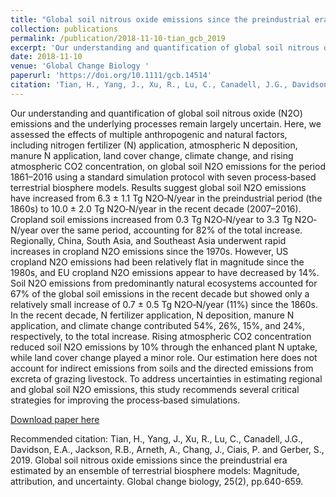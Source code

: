 ```yaml
---
title: "Global soil nitrous oxide emissions since the preindustrial era estimated by an ensemble of terrestrial biosphere models: Magnitude, attribution, and uncertainty"
collection: publications
permalink: /publication/2018-11-10-tian_gcb_2019
excerpt: 'Our understanding and quantification of global soil nitrous oxide (N2O) emissions and the underlying processes remain largely uncertain. Here, we assessed the effects of multiple anthropogenic and natural factors, including nitrogen fertilizer (N) application, atmospheric N deposition, manure N application, land cover change, climate change, and rising atmospheric CO2 concentration, on global soil N2O emissions for the period 1861–2016 using a standard simulation protocol with seven process‐based terrestrial biosphere models. Results suggest global soil N2O emissions have increased from 6.3 ± 1.1 Tg N2O‐N/year in the preindustrial period (the 1860s) to 10.0 ± 2.0 Tg N2O‐N/year in the recent decade (2007–2016). Cropland soil emissions increased from 0.3 Tg N2O‐N/year to 3.3 Tg N2O‐N/year over the same period, accounting for 82% of the total increase. Regionally, China, South Asia, and Southeast Asia underwent rapid increases in cropland N2O emissions since the 1970s. However, US cropland N2O emissions had been relatively flat in magnitude since the 1980s, and EU cropland N2O emissions appear to have decreased by 14%. Soil N2O emissions from predominantly natural ecosystems accounted for 67% of the global soil emissions in the recent decade but showed only a relatively small increase of 0.7 ± 0.5 Tg N2O‐N/year (11%) since the 1860s. In the recent decade, N fertilizer application, N deposition, manure N application, and climate change contributed 54%, 26%, 15%, and 24%, respectively, to the total increase. Rising atmospheric CO2 concentration reduced soil N2O emissions by 10% through the enhanced plant N uptake, while land cover change played a minor role. Our estimation here does not account for indirect emissions from soils and the directed emissions from excreta of grazing livestock. To address uncertainties in estimating regional and global soil N2O emissions, this study recommends several critical strategies for improving the process‐based simulations.'
date: 2018-11-10
venue: 'Global Change Biology '
paperurl: 'https://doi.org/10.1111/gcb.14514'
citation: 'Tian, H., Yang, J., Xu, R., Lu, C., Canadell, J.G., Davidson, E.A., Jackson, R.B., Arneth, A., Chang, J., Ciais, P. and Gerber, S., 2019. Global soil nitrous oxide emissions since the preindustrial era estimated by an ensemble of terrestrial biosphere models: Magnitude, attribution, and uncertainty. Global change biology, 25(2), pp.640-659.'
---
```

Our understanding and quantification of global soil nitrous oxide (N2O) emissions and the underlying processes remain largely uncertain. Here, we assessed the effects of multiple anthropogenic and natural factors, including nitrogen fertilizer (N) application, atmospheric N deposition, manure N application, land cover change, climate change, and rising atmospheric CO2 concentration, on global soil N2O emissions for the period 1861–2016 using a standard simulation protocol with seven process‐based terrestrial biosphere models. Results suggest global soil N2O emissions have increased from 6.3 ± 1.1 Tg N2O‐N/year in the preindustrial period (the 1860s) to 10.0 ± 2.0 Tg N2O‐N/year in the recent decade (2007–2016). Cropland soil emissions increased from 0.3 Tg N2O‐N/year to 3.3 Tg N2O‐N/year over the same period, accounting for 82% of the total increase. Regionally, China, South Asia, and Southeast Asia underwent rapid increases in cropland N2O emissions since the 1970s. However, US cropland N2O emissions had been relatively flat in magnitude since the 1980s, and EU cropland N2O emissions appear to have decreased by 14%. Soil N2O emissions from predominantly natural ecosystems accounted for 67% of the global soil emissions in the recent decade but showed only a relatively small increase of 0.7 ± 0.5 Tg N2O‐N/year (11%) since the 1860s. In the recent decade, N fertilizer application, N deposition, manure N application, and climate change contributed 54%, 26%, 15%, and 24%, respectively, to the total increase. Rising atmospheric CO2 concentration reduced soil N2O emissions by 10% through the enhanced plant N uptake, while land cover change played a minor role. Our estimation here does not account for indirect emissions from soils and the directed emissions from excreta of grazing livestock. To address uncertainties in estimating regional and global soil N2O emissions, this study recommends several critical strategies for improving the process‐based simulations.

[Download paper here](https://doi.org/10.1111/gcb.14514)

Recommended citation: Tian, H., Yang, J., Xu, R., Lu, C., Canadell, J.G., Davidson, E.A., Jackson, R.B., Arneth, A., Chang, J., Ciais, P. and Gerber, S., 2019. Global soil nitrous oxide emissions since the preindustrial era estimated by an ensemble of terrestrial biosphere models: Magnitude, attribution, and uncertainty. Global change biology, 25(2), pp.640-659.